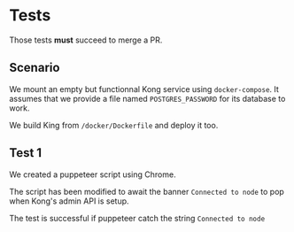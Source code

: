 # Tests

Those tests **must** succeed to merge a PR.

## Scenario

We mount an empty but functionnal Kong service using `docker-compose`.
It assumes that we provide a file named `POSTGRES_PASSWORD` for its database to work.

We build King from `/docker/Dockerfile` and deploy it too.

## Test 1

We created a puppeteer script using Chrome.

The script has been modified to await the banner `Connected to node` to pop when Kong's admin API is setup.

The test is successful if puppeteer catch the string `Connected to node`
